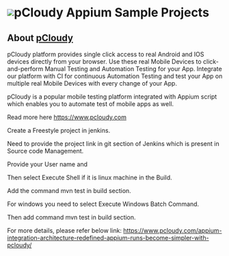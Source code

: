 <h1 style="display:flex;flex-direction:row;align-items: center;"><a target="_blank" rel="noopener noreferrer" href="https://www.pcloudy.com"><img src="/images/pcloudy.png" style="max-width:100%;"></a><span>pCloudy Appium Sample Projects</span></h1>

## About [pCloudy](https://www.pcloudy.com)

pCloudy platform provides single click access to real Android and IOS devices directly from your browser. Use these real Mobile Devices to click-and-perform Manual Testing and Automation Testing for your App. Integrate our platform with CI for continuous Automation Testing and test your App on multiple real Mobile Devices with every change of your App.

pCloudy is a popular mobile testing platform integrated with Appium script which enables you to automate test of mobile apps as well.

Read more here https://www.pcloudy.com

Create a Freestyle project in jenkins.

Need to provide the project link in git section of Jenkins which is present in Source code Management.

Provide your User name and 

Then select Execute Shell if it is linux machine in the Build.

Add the command mvn test in build section. 

For windows you need to select Execute Windows Batch Command.

Then add command mvn test in build section.


For more details, please refer below link: https://www.pcloudy.com/appium-integration-architecture-redefined-appium-runs-become-simpler-with-pcloudy/
